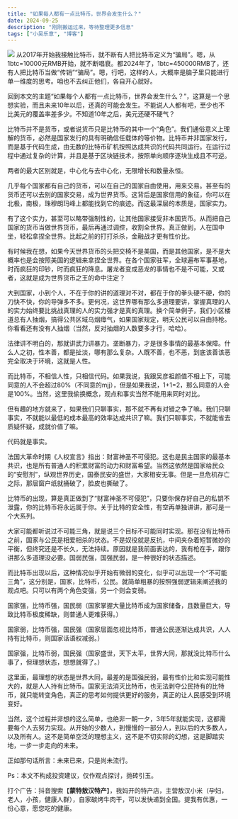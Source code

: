 ```yaml
---
title: "如果每人都有一点比特币，世界会发生什么？"
date: 2024-09-25
description: "刚刚搬运过来，等待整理更多信息"
tags: ["小吴乐意", "博客"]
---
```


![](https://blog.xiaowuleyi.com/content/uploadfile/202409/60261727235560.webp)
从2017年开始我接触比特币，就不断有人把比特币定义为“骗局”。嗯，从1btc=10000元RMB开始，就不断唱衰。都2024年了，1btc=450000RMB了，还有人把比特币当做“传销”“骗局”。嗯，行吧，这样的人，大概率是脑子里只能进行单一维度的思考。咱也不去纠正他们，各自开心就好。

回到本文的主题“如果每个人都有一点比特币，世界会发生什么？”，这算是一个思想实验，而且未来10年以后，还真的可能会发生。不能说人人都有吧，至少也不比美元的覆盖率差多少。不知道10年之后，美元还硬不硬气？

比特币并不是货币，或者说货币只是比特币的其中一个“角色”。我们通俗意义上理解的货币，必然是国家发行的具有明确信任载体的等价物。比特币并非国家发行，而是基于代码生成，由无数的比特币矿机按照达成共识的代码共同运行。在运行过程中通过复杂的计算，并且是基于区块链技术，按照单向顺序逐块生成且不可逆。

两者的最大区别就是，中心化与去中心化，无限增长和数量永恒。

几乎每个国家都有自己的货币，可以在自己的国家自由使用，用来交易。甚至有的货币还可以去别的国家交易，成为世界货币。这背后是国家信用的象征，你可以在北极，南极，珠穆朗玛峰上都能找到它的痕迹。而这最深层的本质是，国家实力。

有了这个实力，甚至可以略带强制性的，让其他国家接受非本国货币。从而把自己国家的货币当做世界货币，最后再通过调控，收割全世界。真正做到，人在国中坐，轻松拿捏全世界。比起之前的打打杀杀，金融战才更有性价比。

有时候我在想，如果今天世界货币的头把交椅不是美国，而是其他国家，是不是大概率也是会按照美国的逻辑来拿捏全世界。在各个国家驻军，全球遍布军事基地，时而疯狂的印钞，时而疯狂的降息。屠龙者变成恶龙的事情也不是不可能，又或者，这就是成为世界货币之王的命中注定？

大到国家，小到个人，不在于你的讲的道理对不对，都在于你的拳头硬不硬，你的刀快不快，你的导弹多不多。更何况，这世界哪有那么多道理要讲，掌握真理的人的实力始终要比挑战真理的人的实力强才是真的真理。换个简单例子，我们小区楼道总有人抽烟，搞得公共区域乌烟瘴气，如果国家规定，明天公民可以自由持枪。你看看还有没有人抽烟（当然，反对抽烟的人数要多才行，哈哈）。

法律讲不明白的，那就讲武力讲暴力。垄断暴力，才是很多事情的最基本保障。什么人之初，性本善，都是扯淡，哪有那么复杂。人既不善，也不恶，到底该善该恶完全取决于环境，这就是人性。

而比特币，不相信人性，只相信代码。如果我说，我跟吴彦祖颜值不相上下，可能同意的人不会超过80%（不同意的mjj），但是如果我说，1+1=2，那么同意的人会是100%。当然，这里我偷换概念，观点和事实当然不能用来同时对比。

但有趣的地方就来了，如果我们只聊事实，那不就不再有对错之争了嘛。我们只聊事实，不就能以最低的成本最高的效率达成共识了嘛。我们只聊事实，不就能省去质疑怀疑，成就价值了嘛。

代码就是事实。

法国大革命时期《人权宣言》指出：财富神圣不可侵犯。这也是民主国家的最基本共识，也是所有普通人的积累财富的动力和财富希望。当然这依然是国家给民众的“安慰剂”，纵观世界历史，国泰民安的盛世，大家相安无事。但是一旦危机存亡之际，那层窗户纸就捅破了，脸皮也撕破了。

比特币的出现，算是真正做到了“财富神圣不可侵犯”，只要你保存好自己的私钥不泄露，你的比特币将永远属于你。关于比特的安全性，有空再单独讲讲，那可是一个大系列。

大家可能都听说过不可能三角，就是说三个目标不可能同时实现。那在没有比特币之前，国家与公民是相爱相杀的状态。不是奴役就是反抗，中间夹杂着短暂微妙的平衡，但终究还是不长久，无法持续。原因就是我前面表达的，我有枪在手，跟你讲那么多道理没必要。国弱民强，国强民弱，是一种很好的状态描述。

而比特币出现以后，这种情况似乎开始有微弱的变化，似乎可以出现一个“不可能三角”，这分别是，国家，比特币，公民。就简单粗暴的按照强弱逻辑来阐述我的观点吧。只可以有两个角色变强，另一个则会变弱。

国家强，比特币强，国民弱（国家掌握大量比特币成为国家储备，且数量巨大，导致比特币极度稀缺，则普通人更难获得。）

国家弱，比特币强，国民强（国家层面忽视比特币，普通公民逐渐达成共识，人人持有比特币，则国家话语权减弱。）

国家强，比特币弱，国民强（国家盛世，天下太平，世界大同，那就没比特币什么事了，但理想状态，想想就得了。）

这里面，最理想的状态是世界大同，最差的是国强民弱，最有性价比和实现可能性大的，就是人人持有比特币。国家无法消灭比特币，也无法剥夺公民持有的比特币，就只能转变角色，真正的思考如何提供更好的服务，真正的让人民感受到环境变好。

当然，这个过程并非想的这么简单，也绝非一朝一夕，3年5年就能实现，这都需要每个人去努力实现。从开始的少数人，到慢慢的一部分人，到以后的大多数人，以及所有人。这不是简单空泛的理想主义，这不是不切实际的幻想，这是脚踏实地，一步一步走向的未来。

正如那句话所言：未来已来，只是尚未流行。

Ps：本文不构成投资建议，仅作观点探讨，抛砖引玉。

打个广告：抖音搜索【**蒙特敖汉特产**】，我妈开的特产店，主营敖汉小米（孕妇，老人，小孩，健康人群），自家碳烤牛肉干，可以发快递到全国。提我有优惠，一份心意，愿您吃的健康。
